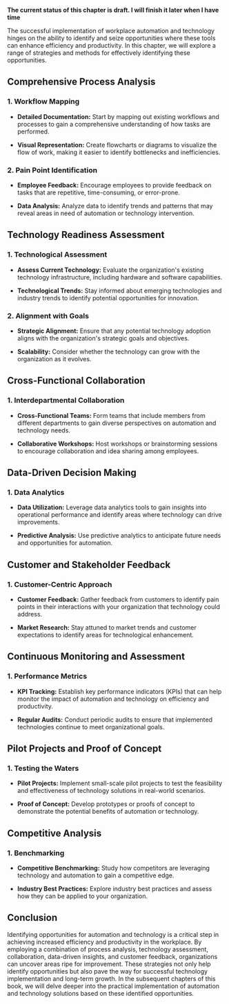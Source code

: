 **The current status of this chapter is draft. I will finish it later when I have time**

The successful implementation of workplace automation and technology hinges on the ability to identify and seize opportunities where these tools can enhance efficiency and productivity. In this chapter, we will explore a range of strategies and methods for effectively identifying these opportunities.

Comprehensive Process Analysis
------------------------------

### **1. Workflow Mapping**

* **Detailed Documentation:** Start by mapping out existing workflows and processes to gain a comprehensive understanding of how tasks are performed.

* **Visual Representation:** Create flowcharts or diagrams to visualize the flow of work, making it easier to identify bottlenecks and inefficiencies.

### **2. Pain Point Identification**

* **Employee Feedback:** Encourage employees to provide feedback on tasks that are repetitive, time-consuming, or error-prone.

* **Data Analysis:** Analyze data to identify trends and patterns that may reveal areas in need of automation or technology intervention.

Technology Readiness Assessment
-------------------------------

### **1. Technological Assessment**

* **Assess Current Technology:** Evaluate the organization's existing technology infrastructure, including hardware and software capabilities.

* **Technological Trends:** Stay informed about emerging technologies and industry trends to identify potential opportunities for innovation.

### **2. Alignment with Goals**

* **Strategic Alignment:** Ensure that any potential technology adoption aligns with the organization's strategic goals and objectives.

* **Scalability:** Consider whether the technology can grow with the organization as it evolves.

Cross-Functional Collaboration
------------------------------

### **1. Interdepartmental Collaboration**

* **Cross-Functional Teams:** Form teams that include members from different departments to gain diverse perspectives on automation and technology needs.

* **Collaborative Workshops:** Host workshops or brainstorming sessions to encourage collaboration and idea sharing among employees.

Data-Driven Decision Making
---------------------------

### **1. Data Analytics**

* **Data Utilization:** Leverage data analytics tools to gain insights into operational performance and identify areas where technology can drive improvements.

* **Predictive Analysis:** Use predictive analytics to anticipate future needs and opportunities for automation.

Customer and Stakeholder Feedback
---------------------------------

### **1. Customer-Centric Approach**

* **Customer Feedback:** Gather feedback from customers to identify pain points in their interactions with your organization that technology could address.

* **Market Research:** Stay attuned to market trends and customer expectations to identify areas for technological enhancement.

Continuous Monitoring and Assessment
------------------------------------

### **1. Performance Metrics**

* **KPI Tracking:** Establish key performance indicators (KPIs) that can help monitor the impact of automation and technology on efficiency and productivity.

* **Regular Audits:** Conduct periodic audits to ensure that implemented technologies continue to meet organizational goals.

Pilot Projects and Proof of Concept
-----------------------------------

### **1. Testing the Waters**

* **Pilot Projects:** Implement small-scale pilot projects to test the feasibility and effectiveness of technology solutions in real-world scenarios.

* **Proof of Concept:** Develop prototypes or proofs of concept to demonstrate the potential benefits of automation or technology.

Competitive Analysis
--------------------

### **1. Benchmarking**

* **Competitive Benchmarking:** Study how competitors are leveraging technology and automation to gain a competitive edge.

* **Industry Best Practices:** Explore industry best practices and assess how they can be applied to your organization.

Conclusion
----------

Identifying opportunities for automation and technology is a critical step in achieving increased efficiency and productivity in the workplace. By employing a combination of process analysis, technology assessment, collaboration, data-driven insights, and customer feedback, organizations can uncover areas ripe for improvement. These strategies not only help identify opportunities but also pave the way for successful technology implementation and long-term growth. In the subsequent chapters of this book, we will delve deeper into the practical implementation of automation and technology solutions based on these identified opportunities.
